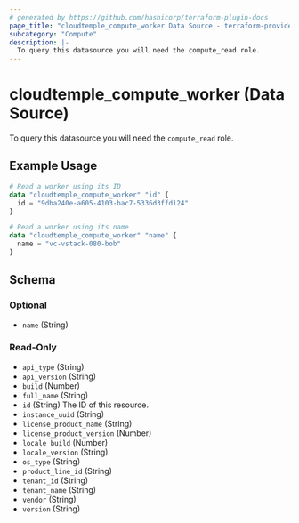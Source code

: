 ```yaml
---
# generated by https://github.com/hashicorp/terraform-plugin-docs
page_title: "cloudtemple_compute_worker Data Source - terraform-provider-cloudtemple"
subcategory: "Compute"
description: |-
  To query this datasource you will need the compute_read role.
---
```


# cloudtemple_compute_worker (Data Source)

To query this datasource you will need the `compute_read` role.

## Example Usage

```terraform
# Read a worker using its ID
data "cloudtemple_compute_worker" "id" {
  id = "9dba240e-a605-4103-bac7-5336d3ffd124"
}

# Read a worker using its name
data "cloudtemple_compute_worker" "name" {
  name = "vc-vstack-080-bob"
}
```

<!-- schema generated by tfplugindocs -->
## Schema

### Optional

- `name` (String)

### Read-Only

- `api_type` (String)
- `api_version` (String)
- `build` (Number)
- `full_name` (String)
- `id` (String) The ID of this resource.
- `instance_uuid` (String)
- `license_product_name` (String)
- `license_product_version` (Number)
- `locale_build` (Number)
- `locale_version` (String)
- `os_type` (String)
- `product_line_id` (String)
- `tenant_id` (String)
- `tenant_name` (String)
- `vendor` (String)
- `version` (String)


